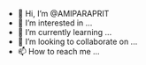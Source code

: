 - 👋 Hi, I’m @AMIPARAPRIT
- 👀 I’m interested in ...
- 🌱 I’m currently learning ...
- 💞️ I’m looking to collaborate on ...
- 📫 How to reach me ...

<!---
AMIPARAPRIT/AMIPARAPRIT is a ✨ special ✨ repository because its `README.md` (this file) appears on your GitHub profile.
You can click the Preview link to take a look at your changes.
--->
